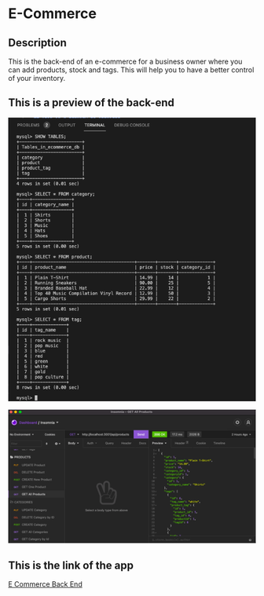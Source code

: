 # E-Commerce

## Description

This is the back-end of an e-commerce for a business owner where you can add products, stock and tags. This will help you to have a better control of your inventory.

## This is a preview of the back-end

![Database Tables](assets/database-tables.png)

![CRUD routes](assets/crud.png)

## This is the link of the app

[E Commerce Back End](https://github.com/salvadordiaz1222/E-Commerce-BE)
